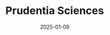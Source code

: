 ---  
layout: startup_page  
title: "Prudentia Sciences"  
id: "prudentiasciences.com"  
permalink: "/prudentiasciencesprudentiasciences.com01092025/"  
website: "https://www.prudentiasciences.com/"  
funding_round: "Seed"  
funding_amount: "$7M"  
investors: "GV, Iaso Ventures, Virtue"  
about: "Prudentia Sciences is an AI-powered technology platform for life sciences that aims to accelerate drug pipelines and maximize return on investment. Its platform enables biopharma companies and investors to make data-driven decisions for portfolio strategy planning and dealmaking, improving asset diligence and valuation. The platform combines artificial intelligence with deep scientific expertise and advanced financial modeling to address the complex challenges of life sciences dealmaking."  
markets: "Life Sciences, AI, Biotech, FinTech, HealthTech"  
hq: "Cambridge, Massachusetts, United States"  
founded_year: "2023"  
linkedin: "https://www.linkedin.com/company/prudentiasciences"  
twitter: ""  
instagram: ""  
facebook: ""  
crunchbase: "https://www.crunchbase.com/organization/prudentia-sciences"  
pitchbook: "https://pitchbook.com/profiles/company/590253-49"  

date_display: "09-Jan-2025"  
date: "2025-01-09"

# SEO Optimization  
meta_title: "Prudentia Sciences - Seed Funding ($7M)"  
meta_description: "Prudentia Sciences, Prudentia Sciences is an AI-powered technology platform for life sciences that aims to accelerate drug pipelines and maximize return on investment. It..."  
meta_keywords: "Prudentia Sciences, Life Sciences, AI, Biotech, FinTech, HealthTech, Seed funding"  
canonical_url: "https://startup.projectstartups.com/prudentiasciencesprudentiasciences.com01092025/"  
---
